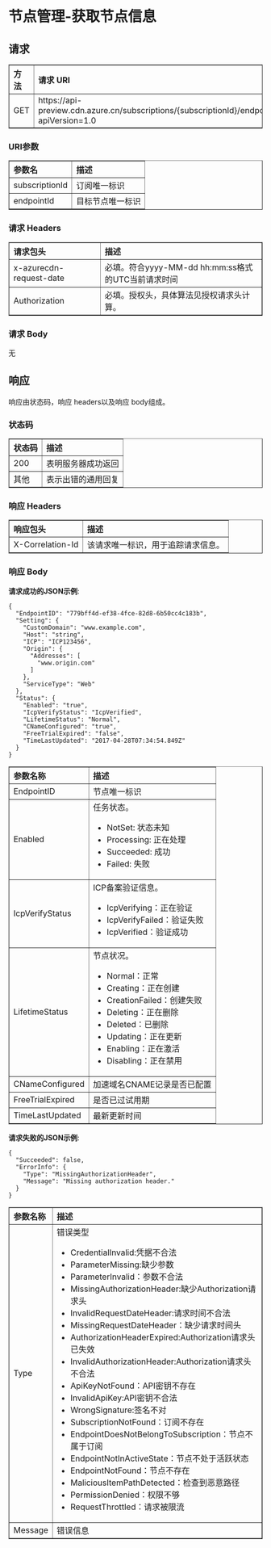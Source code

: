 # 节点管理-获取节点信息

## 请求
<table width="100%" border="1" cellspacing="0" cellpadding="0">
  <th align="left"><strong>方法</strong>
    </td>
  <th align="left"><strong>请求 URI</strong>
    </td>  
  <tr>
    <td>GET</td>
    <td>https://api-preview.cdn.azure.cn/subscriptions/{subscriptionId}/endpoints/{endpointId}?apiVersion=1.0</td>
  </tr>
</table>

### URI参数
<table width="100%" border="1" cellspacing="0" cellpadding="0">
  <th align="left"><strong>参数名</strong>
    </td>
  <th align="left"><strong>描述</strong>
    </td>  
  <tr>
    <td>subscriptionId</td>
    <td>订阅唯一标识</td>
  </tr
  <tr>
    <td>endpointId</td>
    <td>目标节点唯一标识</td>
  </tr>
</table>

### 请求 Headers
<table width="100%" border="1" cellspacing="0" cellpadding="0">
  <th align="left"><strong>请求包头</strong>
    </td>
  <th align="left"><strong>描述</strong>
    </td>

  <tr>
    <td>x-azurecdn-request-date</td>
    <td>必填。符合yyyy-MM-dd hh:mm:ss格式的UTC当前请求时间</td>
  </tr>
  <tr>
    <td>Authorization</td>
    <td>必填。授权头，具体算法见授权请求头计算。</td>
  </tr>
</table>

### 请求 Body
无

## 响应

响应由状态码，响应 headers以及响应 body组成。
### 状态码
<table width="100%" border="1" cellspacing="0" cellpadding="0">
  <th align="left"><strong>状态码</strong>
    </td>
  <th align="left"><strong>描述</strong>
    </td>
  <tr>
    <td>200</td>
    <td>表明服务器成功返回</td>
  </tr>
  <tr>
    <td>其他</td>
    <td>表示出错的通用回复</td>
  </tr>
</table>

### 响应 Headers

<table width="100%" border="1" cellspacing="0" cellpadding="0">
  <th align="left"><strong>响应包头</strong>
    </th>
  <th align="left"><strong>描述</strong>
    </th>

  <tr>
    <td>X-Correlation-Id</td>
    <td>该请求唯一标识，用于追踪请求信息。</td>
  </tr>
</table>

### 响应 Body
**请求成功的JSON示例**:
```
{
  "EndpointID": "779bff4d-ef38-4fce-82d8-6b50cc4c183b",
  "Setting": {
    "CustomDomain": "www.example.com",
    "Host": "string",
    "ICP": "ICP123456",
    "Origin": {
      "Addresses": [
        "www.origin.com"
      ]
    },
    "ServiceType": "Web"
  },
  "Status": {
    "Enabled": "true",
    "IcpVerifyStatus": "IcpVerified",
    "LifetimeStatus": "Normal",
    "CNameConfigured": "true",
    "FreeTrialExpired": "false",
    "TimeLastUpdated": "2017-04-28T07:34:54.849Z"
  }
}
```
<table width="100%" border="1" cellspacing="0" cellpadding="0">
  <th align="left"><strong>参数名称</strong>
    </td>
  <th align="left"><strong>描述</strong>
    </td>

  <tr>
    <td>EndpointID</td>
    <td>节点唯一标识</td>
  </tr>
  <tr>
    <td>Enabled</td>
    <td>任务状态。
        <ul>
          <li>NotSet: 状态未知</li>
          <li>Processing: 正在处理</li>
          <li>Succeeded: 成功</li>
          <li>Failed: 失败</li>
        </ul>
  </tr>
  <tr>
    <td>IcpVerifyStatus</td>
    <td>ICP备案验证信息。
        <ul>
         <li>IcpVerifying：正在验证</li>
         <li>IcpVerifyFailed：验证失败</li>
         <li>IcpVerified：验证成功</li>
        </ul>
    </td>
  </tr>
  <tr>
    <td>LifetimeStatus</td>
    <td>节点状况。
        <ul>
         <li>Normal：正常</li>
         <li>Creating：正在创建</li>
         <li>CreationFailed：创建失败</li>
         <li>Deleting：正在删除</li>
         <li>Deleted：已删除</li>
         <li>Updating：正在更新</li>
         <li>Enabling：正在激活</li>
         <li>Disabling：正在禁用</li>
    </td>
  </tr>
  <tr>
    <td>CNameConfigured</td>
    <td>加速域名CNAME记录是否已配置</td>
  </tr>
  <tr>
    <td>FreeTrialExpired</td>
    <td>是否已过试用期</td>
  </tr>
  <tr>
    <td>TimeLastUpdated</td>
    <td>最新更新时间</td>
  </tr>
</table>

**请求失败的JSON示例**:
```
{
  "Succeeded": false,
  "ErrorInfo": {
    "Type": "MissingAuthorizationHeader",
    "Message": "Missing authorization header."
  }
}
```
<table width="100%" border="1" cellspacing="0" cellpadding="0">
  <th align="left"><strong>参数名称</strong>
    </td>
  <th align="left"><strong>描述</strong>
    </td>

  <tr>
    <td>Type</td>
    <td>错误类型
         <ul>
            <li>CredentialInvalid:凭据不合法</li>
            <li>ParameterMissing:缺少参数</li>
            <li>ParameterInvalid：参数不合法</li>
            <li>MissingAuthorizationHeader:缺少Authorization请求头</li>
            <li>InvalidRequestDateHeader:请求时间不合法</li>
            <li>MissingRequestDateHeader：缺少请求时间头</li>
            <li>AuthorizationHeaderExpired:Authorization请求头已失效</li>
            <li>InvalidAuthorizationHeader:Authorization请求头不合法</li>
            <li>ApiKeyNotFound：API密钥不存在</li>
            <li>InvalidApiKey:API密钥不合法</li>
            <li>WrongSignature:签名不对</li>
            <li>SubscriptionNotFound：订阅不存在</li>
            <li>EndpointDoesNotBelongToSubscription：节点不属于订阅</li>
            <li>EndpointNotInActiveState：节点不处于活跃状态</li>
            <li>EndpointNotFound：节点不存在</li>
            <li>MaliciousItemPathDetected：检查到恶意路径</li>
            <li>PermissionDenied：权限不够</li>
            <li>RequestThrottled：请求被限流</li>
         </ul>    
    </td>
  </tr>
  <tr>
    <td>Message</td>
    <td>错误信息</td>
  </tr>
</table>
